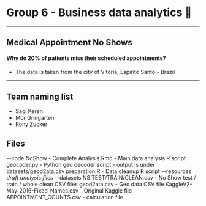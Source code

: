 # Group 6 - Business data analytics :crown:
---
## Medical Appointment No Shows
#### Why do 20% of patients miss their scheduled appointments?

* The data is taken from the city of Vitória, Espírito Santo - Brazil

---
## Team naming list

- Sagi Keren
- Mor Gringarten
- Rony Zucker

## Files
--code
	NoShow - Complete Analysis.Rmd - Main data analysis R script
	geocoder.py - Python geo decoder script - output is under datasets/geod2ata.csv
	preparation.R - Data cleanup R script
	--resources
		*draft analysis files*
--datasets
	NS.TEST/TRAIN/CLEAN.csv - No Show test / train / whole clean CSV files
	geod2ata.csv - Geo data CSV file
	KaggleV2-May-2016-Fixed_Names.csv - Original Kaggle file
	APPOINTMENT_COUNTS.csv - calculation file

